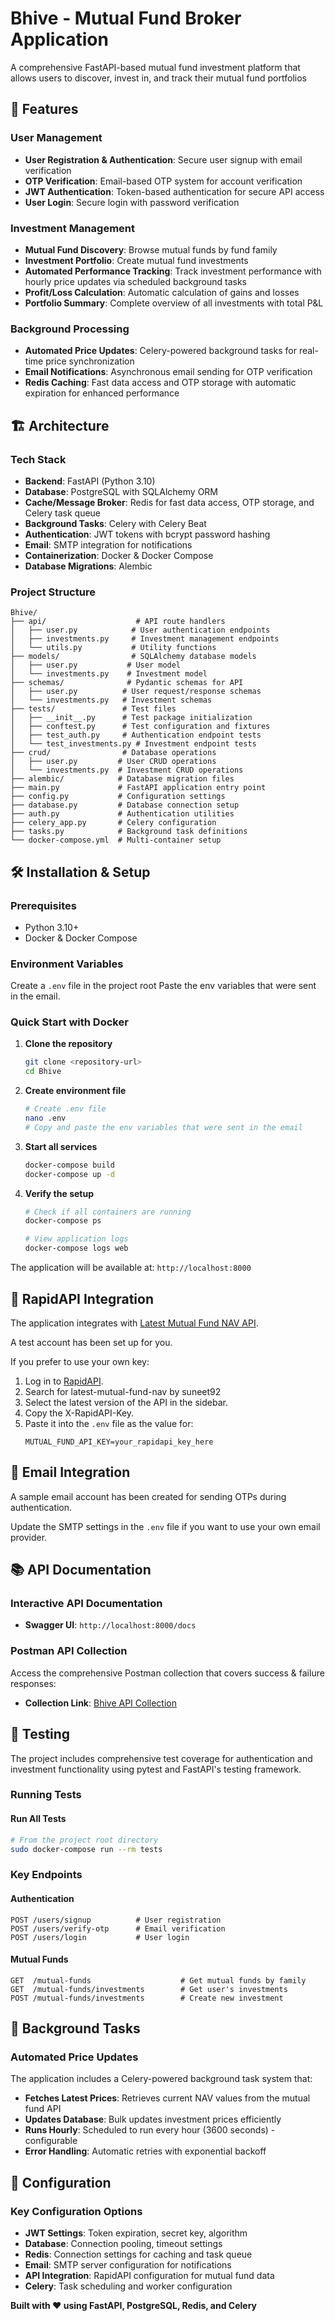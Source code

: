 #  Bhive - Mutual Fund Broker Application

A comprehensive FastAPI-based mutual fund investment platform that allows users to discover, invest in, and track their mutual fund portfolios

## 🚀 Features

### User Management
- **User Registration & Authentication**: Secure user signup with email verification
- **OTP Verification**: Email-based OTP system for account verification
- **JWT Authentication**: Token-based authentication for secure API access
- **User Login**: Secure login with password verification

### Investment Management
- **Mutual Fund Discovery**: Browse mutual funds by fund family
- **Investment Portfolio**: Create mutual fund investments
- **Automated Performance Tracking**: Track investment performance with hourly price updates via scheduled background tasks
- **Profit/Loss Calculation**: Automatic calculation of gains and losses
- **Portfolio Summary**: Complete overview of all investments with total P&L

### Background Processing
- **Automated Price Updates**: Celery-powered background tasks for real-time price synchronization
- **Email Notifications**: Asynchronous email sending for OTP verification
- **Redis Caching**: Fast data access and OTP storage with automatic expiration for enhanced performance


## 🏗️ Architecture

### Tech Stack
- **Backend**: FastAPI (Python 3.10)
- **Database**: PostgreSQL with SQLAlchemy ORM
- **Cache/Message Broker**: Redis for fast data access, OTP storage, and Celery task queue
- **Background Tasks**: Celery with Celery Beat
- **Authentication**: JWT tokens with bcrypt password hashing
- **Email**: SMTP integration for notifications
- **Containerization**: Docker & Docker Compose
- **Database Migrations**: Alembic


### Project Structure
```
Bhive/
├── api/                    # API route handlers
│   ├── user.py            # User authentication endpoints
│   ├── investments.py     # Investment management endpoints
│   └── utils.py           # Utility functions
├── models/                # SQLAlchemy database models
│   ├── user.py           # User model
│   └── investments.py    # Investment model
├── schemas/              # Pydantic schemas for API
│   ├── user.py          # User request/response schemas
│   └── investments.py   # Investment schemas
├── tests/               # Test files
│   ├── __init__.py      # Test package initialization
│   ├── conftest.py      # Test configuration and fixtures
│   ├── test_auth.py     # Authentication endpoint tests
│   └── test_investments.py # Investment endpoint tests
├── crud/                # Database operations
│   ├── user.py         # User CRUD operations
│   └── investments.py  # Investment CRUD operations
├── alembic/            # Database migration files
├── main.py             # FastAPI application entry point
├── config.py           # Configuration settings
├── database.py         # Database connection setup
├── auth.py             # Authentication utilities
├── celery_app.py       # Celery configuration
├── tasks.py            # Background task definitions
└── docker-compose.yml  # Multi-container setup
```


## 🛠️ Installation & Setup

### Prerequisites
- Python 3.10+
- Docker & Docker Compose

### Environment Variables
Create a `.env` file in the project root
Paste the env variables that were sent in the email.


### Quick Start with Docker

1. **Clone the repository**
   ```bash
   git clone <repository-url>
   cd Bhive
   ```

2. **Create environment file**
   ```bash
   # Create .env file
   nano .env
   # Copy and paste the env variables that were sent in the email
   ```

3. **Start all services**
   ```bash
   docker-compose build
   docker-compose up -d
   ```

4. **Verify the setup**
   ```bash
   # Check if all containers are running
   docker-compose ps
   
   # View application logs
   docker-compose logs web
   ```

The application will be available at: `http://localhost:8000`


## 🔌 RapidAPI Integration

The application integrates with [Latest Mutual Fund NAV API](https://rapidapi.com/suneetk92/api/latest-mutual-fund-nav).

A test account has been set up for you.

If you prefer to use your own key:

1. Log in to [RapidAPI](https://rapidapi.com/).
2. Search for latest-mutual-fund-nav by suneet92
2. Select the latest version of the API in the sidebar.
3. Copy the X-RapidAPI-Key.
4. Paste it into the `.env` file as the value for:
   ```
   MUTUAL_FUND_API_KEY=your_rapidapi_key_here
   ```

## 📧 Email Integration

A sample email account has been created for sending OTPs during authentication.

Update the SMTP settings in the `.env` file if you want to use your own email provider.


## 📚 API Documentation

### Interactive API Documentation
- **Swagger UI**: `http://localhost:8000/docs`

### Postman API Collection
Access the comprehensive Postman collection that covers success & failure responses:
- **Collection Link**: [Bhive API Collection](https://interstellar-station-763625.postman.co/workspace/New-Team-Workspace~0f4365a6-67de-499a-855c-67c6d5830d17/collection/24617918-ed2d8e70-32a3-4420-a51c-e4ffe8b16f2c?action=share&source=copy-link&creator=24617918)

## 🧪 Testing

The project includes comprehensive test coverage for authentication and investment functionality using pytest and FastAPI's testing framework.

### Running Tests

#### Run All Tests
```bash
# From the project root directory
sudo docker-compose run --rm tests
```

### Key Endpoints

#### Authentication
```
POST /users/signup          # User registration
POST /users/verify-otp      # Email verification
POST /users/login           # User login
```

#### Mutual Funds
```
GET  /mutual-funds                    # Get mutual funds by family
GET  /mutual-funds/investments        # Get user's investments
POST /mutual-funds/investments        # Create new investment
```


## 🔄 Background Tasks

### Automated Price Updates
The application includes a Celery-powered background task system that:
- **Fetches Latest Prices**: Retrieves current NAV values from the mutual fund API
- **Updates Database**: Bulk updates investment prices efficiently
- **Runs Hourly**: Scheduled to run every hour (3600 seconds) - configurable
- **Error Handling**: Automatic retries with exponential backoff


## 🔧 Configuration

### Key Configuration Options

- **JWT Settings**: Token expiration, secret key, algorithm
- **Database**: Connection pooling, timeout settings
- **Redis**: Connection settings for caching and task queue
- **Email**: SMTP server configuration for notifications
- **API Integration**: RapidAPI configuration for mutual fund data
- **Celery**: Task scheduling and worker configuration


**Built with ❤️ using FastAPI, PostgreSQL, Redis, and Celery**
